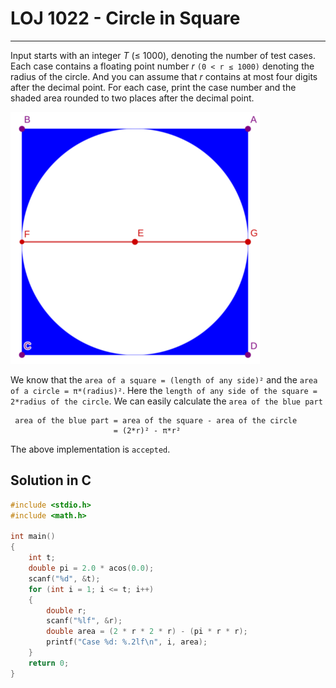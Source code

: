 # LOJ 1022 - Circle in Square #
---
Input starts with an integer *T* (≤ 1000), denoting the number of test cases.
Each case contains a floating point number *r* `(0 < r ≤ 1000)` denoting the radius of the circle. And you can assume that *r* contains at most four digits after the decimal point.
For each case, print the case number and the shaded area rounded to two places after the decimal point.

![Solution](1022.png)

We know that the `area of a square = (length of any side)²` and the `area of a circle = π*(radius)²`. Here the `length of any side of the square = 2*radius of the circle`. We can easily calculate the `area of the blue part` 

```
 area of the blue part = area of the square - area of the circle
                       = (2*r)² - π*r²
```
The above implementation is `accepted`.


## Solution in C ##

```c
#include <stdio.h>
#include <math.h>

int main()
{
    int t;
    double pi = 2.0 * acos(0.0);
    scanf("%d", &t);
    for (int i = 1; i <= t; i++)
    {
        double r;
        scanf("%lf", &r);
        double area = (2 * r * 2 * r) - (pi * r * r);
        printf("Case %d: %.2lf\n", i, area);
    }
    return 0;
}
```